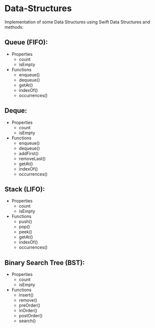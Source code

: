 # Data-Structures
Implementation of some Data Structures using Swift
Data Structures and methods:
 
## Queue (FIFO):
- Properties
  - count
  - isEmpty
- Functions
  - enqueue()
  - dequeue()
  - getAt()
  - indexOf()
  - occurrences()
 
 
## Deque:
- Properties
  - count
  - isEmpty
- Functions
  - enqueue()
  - dequeue()
  - addFirst()
  - removeLast()
  - getAt()
  - indexOf()
  - occurrences()

 
## Stack (LIFO):
- Properties
  - count
  - isEmpty
- Functions
  - push()
  - pop()
  - peek()
  - getAt()
  - indexOf()
  - occurrences()
 
 
## Binary Search Tree (BST):
- Properties
  - count
  - isEmpty
- Functions
  - insert()
  - remove()
  - preOrder()
  - inOrder()
  - postOrder()
  - search()
